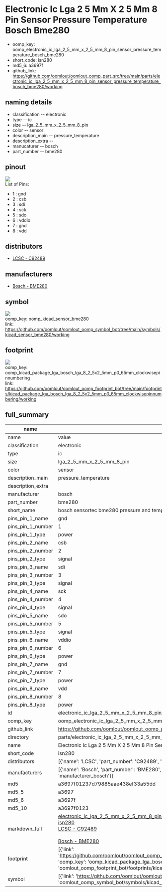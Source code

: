 # Electronic Ic Lga 2 5 Mm X 2 5 Mm 8 Pin Sensor Pressure Temperature Bosch Bme280

  
* oomp_key: oomp_electronic_ic_lga_2_5_mm_x_2_5_mm_8_pin_sensor_pressure_temperature_bosch_bme280 
* short_code: isn280
* md5_6: a3697f  
* github_link: https://github.com/oomlout/oomlout_oomp_part_src/tree/main/parts/electronic_ic_lga_2_5_mm_x_2_5_mm_8_pin_sensor_pressure_temperature_bosch_bme280/working  
## naming details
* classification -- electronic
* type -- ic
* size -- lga_2_5_mm_x_2_5_mm_8_pin
* color -- sensor
* description_main -- pressure_temperature
* description_extra -- 
* manucaturer -- bosch
* part_number -- bme280
## pinout
![](working_pinout_600.png)  
List of Pins:

* 1 : gnd
* 2 : csb
* 3 : sdi
* 4 : sck
* 5 : sdo
* 6 : vddio
* 7 : gnd
* 8 : vdd
## distributors
* [LCSC - C92489](https://lcsc.com/product-detail/C92489.html)  

## manufacturers
* [Bosch - BME280](https://www.bosch-sensortec.com/products/environmental-sensors/humidity-sensors-bme280/)  

## symbol

![](symbol/0/working/working_600.png)  
oomp_key: oomp_kicad_sensor_bme280  
link: https://github.com/oomlout/oomlout_oomp_symbol_bot/tree/main/symbols/kicad_sensor_bme280/working  

## footprint

![](footprint/0/working/working_600.png)  
oomp_key: oomp_kicad_package_lga_bosch_lga_8_2_5x2_5mm_p0_65mm_clockwisepinnumbering  
link: https://github.com/oomlout/oomlout_oomp_footprint_bot/tree/main/footprints/kicad_package_lga_bosch_lga_8_2_5x2_5mm_p0_65mm_clockwisepinnumbering/working  

## full_summary
| name | value | 
| --- | --- | 
| name | value | 
| classification | electronic | 
| type | ic | 
| size | lga_2_5_mm_x_2_5_mm_8_pin | 
| color | sensor | 
| description_main | pressure_temperature | 
| description_extra |  | 
| manufacturer | bosch | 
| part_number | bme280 | 
| short_name | bosch sensortec bme280 pressure and temperature sensor | 
| pins_pin_1_name | gnd | 
| pins_pin_1_number | 1 | 
| pins_pin_1_type | power | 
| pins_pin_2_name | csb | 
| pins_pin_2_number | 2 | 
| pins_pin_2_type | signal | 
| pins_pin_3_name | sdi | 
| pins_pin_3_number | 3 | 
| pins_pin_3_type | signal | 
| pins_pin_4_name | sck | 
| pins_pin_4_number | 4 | 
| pins_pin_4_type | signal | 
| pins_pin_5_name | sdo | 
| pins_pin_5_number | 5 | 
| pins_pin_5_type | signal | 
| pins_pin_6_name | vddio | 
| pins_pin_6_number | 6 | 
| pins_pin_6_type | power | 
| pins_pin_7_name | gnd | 
| pins_pin_7_number | 7 | 
| pins_pin_7_type | power | 
| pins_pin_8_name | vdd | 
| pins_pin_8_number | 8 | 
| pins_pin_8_type | power | 
| id | electronic_ic_lga_2_5_mm_x_2_5_mm_8_pin_sensor_pressure_temperature_bosch_bme280 | 
| oomp_key | oomp_electronic_ic_lga_2_5_mm_x_2_5_mm_8_pin_sensor_pressure_temperature_bosch_bme280 | 
| github_link | https://github.com/oomlout/oomlout_oomp_part_src/tree/main/parts/electronic_ic_lga_2_5_mm_x_2_5_mm_8_pin_sensor_pressure_temperature_bosch_bme280/working | 
| directory | parts/electronic_ic_lga_2_5_mm_x_2_5_mm_8_pin_sensor_pressure_temperature_bosch_bme280 | 
| name | Electronic Ic Lga 2 5 Mm X 2 5 Mm 8 Pin Sensor Pressure Temperature Bosch Bme280 | 
| short_code | isn280 | 
| distributors | [{'name': 'LCSC', 'part_number': 'C92489', 'link': 'https://lcsc.com/product-detail/C92489.html', 'id': 'distributor_lcsc'}] | 
| manufacturers | [{'name': 'Bosch', 'part_number': 'BME280', 'link': 'https://www.bosch-sensortec.com/products/environmental-sensors/humidity-sensors-bme280/', 'id': 'manufacturer_bosch'}] | 
| md5 | a3697f01237d79885aae438ef33a55dd | 
| md5_5 | a3697 | 
| md5_6 | a3697f | 
| md5_10 | a3697f0123 | 
| markdown_full | [electronic_ic_lga_2_5_mm_x_2_5_mm_8_pin_sensor_pressure_temperature_bosch_bme280](https://github.com/oomlout/oomlout_oomp_part_src/tree/main/parts/electronic_ic_lga_2_5_mm_x_2_5_mm_8_pin_sensor_pressure_temperature_bosch_bme280/working)<br>[isn280](https://github.com/oomlout/oomlout_oomp_part_src/tree/main/parts/electronic_ic_lga_2_5_mm_x_2_5_mm_8_pin_sensor_pressure_temperature_bosch_bme280/working)<br>[LCSC - C92489<br>](https://lcsc.com/product-detail/C92489.html)<br>[Bosch - BME280<br>](https://www.bosch-sensortec.com/products/environmental-sensors/humidity-sensors-bme280/) | 
| footprint | [{'link': 'https://github.com/oomlout/oomlout_oomp_footprint_bot/tree/main/foootprntss/kicad_package_lga_bosch_lga_8_2_5x2_5mm_p0_65mm_clockwisepinnumbering', 'oomp_key': 'oomp_kicad_package_lga_bosch_lga_8_2_5x2_5mm_p0_65mm_clockwisepinnumbering', 'directory': 'oomlout_oomp_footprint_bot/footprints/kicad_package_lga_bosch_lga_8_2_5x2_5mm_p0_65mm_clockwisepinnumbering//working/working.kicad_mod'}] | 
| symbol | [{'link': 'https://github.com/oomlout/oomlout_oomp_symbol_bot/tree/main/symbols/kicad_sensor_bme280', 'oomp_key': 'oomp_kicad_sensor_bme280', 'directory': 'oomlout_oomp_symbol_bot/symbols/kicad_sensor_bme280//working/working.kicad_sym'}] | 
